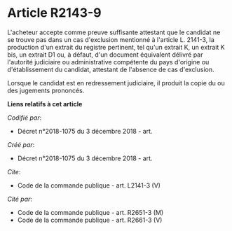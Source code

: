 # Article R2143-9

L'acheteur accepte comme preuve suffisante attestant que le candidat ne se trouve pas dans un cas d'exclusion mentionné à
l'article L. 2141-3, la production d'un extrait du registre pertinent, tel qu'un extrait K, un extrait K bis, un extrait D1
ou, à défaut, d'un document équivalent délivré par l'autorité judiciaire ou administrative compétente du pays d'origine ou
d'établissement du candidat, attestant de l'absence de cas d'exclusion. 

Lorsque le candidat est en redressement judiciaire, il produit la copie du ou des jugements prononcés.

**Liens relatifs à cet article**

_Codifié par_:

  - Décret n°2018-1075 du 3 décembre 2018 - art.

_Créé par_:

  - Décret n°2018-1075 du 3 décembre 2018 - art.

_Cite_:

  - Code de la commande publique - art. L2141-3 (V)

_Cité par_:

  - Code de la commande publique - art. R2651-3 (M)
  - Code de la commande publique - art. R2661-3 (V)
